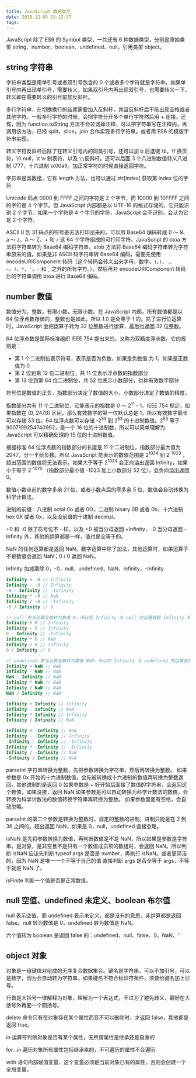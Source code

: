 ```yaml
---
title: JavaScript 数据类型
date: 2018-12-05 15:12:37
tags:
---
```



JavaScript 除了 ES6 的 Symbol 类型，一共还有 6 种数据类型，分别是原始类型 string、number、boolean、undefined、null，引用类型 object。

## string 字符串

字符串类型是用单引号或者双引号包含的 0 个或者多个字符就是字符串。如果单引号内再出现单引号，需要转义，如果双引号内再出现双引号，也需要转义一下。转义即在需要转义的引号前加反斜杆。

多行字符串，在切换换行的结尾需要加入反斜杆，并且反斜杆后不能出现空格或者其他字符。一般多行字符的时候，会把字符分开多个单行字符然后用 + 连接。还有，因为 function.toString 方法不会过滤掉注释，可以把字符串写在注释内，再调用该方法，已经 split，slice，join 合作实现多行字符串。或者用 ES6 的模版字符串实现。

转义字符反斜杆后除了在转义引号内的同类引号，还可以加 b 后退键 \b，\f 换页符，\0 null，\t \v 制表符，以及 `\\`反斜杆。还可以后面 3 个八进制数值转义八进制 \777，十六进制 \x00a9。加正常字符的时候直接返回字符。

字符串是类数组，它有 length 方法，也可以通过 str[index] 获取第 index 位的字符

Unicode 码点 0000 到 FFFF 之间的字符是 2 个字节，而 10000 到 10FFFF 之间的字符是 4 个字节。但 JavaScript 内部都是以 UTF-16 的格式存储的，它只能识别 2 个字节。如果一个字符是 4 个字节的字符，JavaScript 会不识别，会认为它是 2 个字符。

ASCII 0 到 31 码点的符号是无法打印出来的，可以用 Base64 编码转成 0 ～ 9、a ～ z、A ～ Z、+ 和 `/` 这 64 个字符组成的可打印字符。JavaScript 的 btoa 方法将字符串转为 Base64 编码字符串，atob 方法将 Base64 编码字符串转为字符串原来的值。如果是非 ASCII 码字符串转 Base64 编码，需要先使用 encodeURIComponent 转码（这个转码会转义出来字母、数字、`(`、`)`、`.`、`~`、`!`、`*`、`'`、`-` 和 `_` 之外的所有字符。），然后再对 encodeURIComponent 转码后的字符串调用 btoa 进行 Base64 编码。

## number 数值

数值分为，整数，有限小数，无限小数。在 JavaScript 内部，所有数值都是以 64 位浮点数存储的，整数也是如此，所以 1.0 是全等于 1 的。除了进行位运算时，JavaScript 会把运算子转为 32 位整数进行运算，最后也返回 32 位整数。

64 位浮点数是国际标准组织 IEEE 754 提出来的，又称为双精度浮点数。它的规则是：

- 第 1 个二进制位表示符号，表示是否为负数，如果是负数值 为 1，如果是正数值为 0
- 第 2 位到第 12 位二进制位，共 11 位表示浮点数的指数部分
- 第 13 位到第 64 位二进制位，共 52 位表示小数部分，也称有效数字部分

符号位是数值的正负，指数部分决定了数值的大小，小数部分决定了数值的精度。

指数部分共有 11 个二进制位，它能表示的指数是 0 ～ 2<sup>11</sup> - 1。IEEE 754 规定，如果指数在 (0, 2470) 区间，那么有效数字的第一位默认总是 1，所以有效数字最长可以存储 53 位。64 位浮点数可以存储 -2<sup>53</sup> 到 2<sup>53</sup> 的十进制数值。2<sup>53</sup> 等于 9007199254740992，是一个 16 位的十进制数，所以可以简单理解为 JavaScript 可以精确处理的 15 位的十进制数值。

根据标准 64 位浮点数的指数部分的长度是 11 个二进制位，指数部分最大值为 2047，分一半给负数。所以 JavaScript 能表示的数值范围是 2<sup>1024</sup> 到 2<sup>-1023</sup> ，超出范围的数值将无法表示。如果大于等于 2<sup>1024</sup> 会正向溢出返回 Infinity，如果小于等于 2<sup>-1075</sup> （指数部分最小值 -1023 加上小数部分 52 位），会负向溢出返回 0。

数值小数点前的数字多余 21 位，或者小数点后的零多余 5 位，数值会自动转换为科学计数法。

进制的前缀：八进制 octal 0o 或者 0O，二进制 binary 0B 或者 0b，十六进制 hex 0X 或者 0x，以及没前缀的十进制 decimal。

+0 和 -0 除了符号位不一样，以及 +0 被当分母返回 +Infinity，-0 当分母返回 -Infinity 外，其他的运算都是一样，值也是全等于的。

NaN 的任何运算都是返回 NaN。数字运算中除了加法，其他运算时，如果运算子不是数值会返回 NaN；0 / 0 返回 NaN。

Infinity 加减乘除 0，-0，null、undefined，NaN、infinity，-Infinity

```js
Infinity + -0 // Infinity
Infinity - -0 // Infinity
-0 - Infinity // -Infinity
Infinity * -0 // NaN
Infinity / -0 // -Infinity
-0 / Infinity // 0

// null 参与运算会被转为数值 0，所以同 Infinity 与 null 的运算就是 Infinity 和 0 之间的运算
Infinity + 0 // Infinity
Infinity - 0 // Infinity
0 - Infinity // -Infinity
Infinity * 0 // NaN
Infinity / 0 // Infinity
0 / Infinity // 0

// undefined 参与运算会被转为数值 NaN，所以同 Infinity 与 undefined 的运算就是 Infinity 和  NaN 的运算
Infinity + NaN // NaN
Infinity - NaN // NaN
NaN - Infinity // NaN
Infinity * NaN // NaN
Infinity / NaN // NaN
NaN / Infinity // NaN

Infinity + Infinity // Infinity
Infinity - Infinity // NaN
Infinity * Infinity // Infinity
Infinity / Infinity // NaN

Infinity + -Infinity // NaN
Infinity - -Infinity // Infinity
-Infinity - Infinity // -Infinity
Infinity * -Infinity // -Infinity
Infinity / -Infinity // NaN
-Infinity / Infinity // NaN
```

parseInt 字符串转换为整数，先把参数转换为字符串，然后再转换为整数。
如果参数是 0x 开始的十六进制数值，会先被转换成十六进制的数值再转换为整数返回，其他进制的是返回 0
如果参数是 + 好开始后面接了数值的字符串，会返回这个数值，如果没接，返回 NaN
如果参数是可以自动转换为科学计数法的数值，会转换为科学计数法的数值转换字符串再转换为整数。
如果参数里面有空格，会自动忽略。

parseInt 的第二个参数是转换为整数时，规定的整数的进制，进制只能是在 2 到 36 之间的。超出返回 NaN，如果是 0，null，undefined 直接忽略。

isNaN 是先将参数转换为数值，再判断数值是不是 NaN，所以如果是参数是字符串，是对象，是非空且不是只有一个数值成员项的数组时，会返回 NaN。所以判断 isNaN 应该先判断 typeof args 是否是 number，再执行 isNaN。或者更简洁的，因为 NaN 是唯一一个不等于自己的值 直接判断 args 是否全等于 args，不等于就是 NaN 了。

isFinite 判断一个值是否是正常数值。

## null 空值、undefined 未定义、boolean 布尔值

null 表示空值，而 undefined 表示未定义，都是没有的意思，非运算都是返回 false。null 转为数值是 0，undefined 转为数值是 NaN。

六个值转为 boolean 是返回 false 的：undefined、null、false、0、NaN、''

## object 对象

对象是一组键值对组成的无序复合数据集合。键名是字符串，可以不加引号，可以是数字，因为会自动转为字符串，如果键名不符合标识符条件，须要给键名加上引号。

行首是大括号一律解释为对象，理解为一个表达式，不过为了避免歧义，最好在大括号外再套一个圆括号。

delete 命令只有在对象存在某个属性而且不可以删除时，才返回 false，其他都是返回 true。

in 运算符判断对象是否有某个属性，无所谓属性是继承还是自身的

for...in 遍历对象所有属性包括继承来的，不可遍历的属性不会遍历

with 语句内部赋值变量，这个变量必须是当前对象已有的属性，否则会创建一个全局变量。